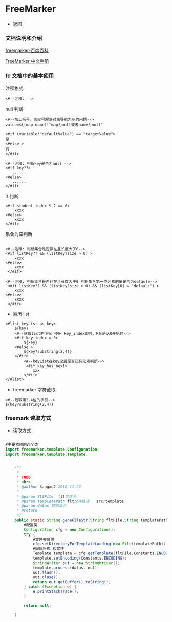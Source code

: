 # FreeMarker

- [返回](./README.md)

### 文档说明和介绍

[freemarker-百度百科](https://baike.baidu.com/item/freemarker/9489366?fr=aladdin)

[FreeMarker 中文手册](http://freemarker.foofun.cn/)

### ftl 文档中的基本使用

注释格式

```
<#--注释: -->
```

null 判断

```
<#--加上括号，感叹号解决对象导航为空的问题-->
value=${(map.name)!"map为null或者name为null"

<#if (variable!"defaultValue") == "targetValue">
是
<#else >
否
</#if>

<#--注释: 判断key是否为null -->
<#if key??>
   ......
<#else>
   ......
</#if>
```

if 判断

```
<#if student_index % 2 == 0>
    xxxx
<#else>
    xxxx
</#if>
```

集合为空判断

```

<#--注释: 判断集合是否存在且长度大于0-->
<#if listKey?? && (listKey?size > 0) >
    xxxx
<#else>
    xxxx
 </#if>

<#--注释: 判断集合是否存在且长度大于0 判断集合第一位元素的值是否为defaule-->
 <#if listKey?? && (listKey?size > 0) && (listKey[0] = "default") >
    xxxx
<#else>
    xxxx
 </#if>
```

- 遍历 list

```
<#list keyList as key>
    ${key}
    <#--获取list的下标 使用 key_index即可,下标是从0开始的-->
    <#if key_index = 0>
        ${key}
    <#else >
        ${key?substring(2,4)}
    </#if>
        <#--keyList在key之后是否还有元素判断-->
         <#if key_has_next>
            xxx
        </#if>
</#list>
```

- freemarker 字符截取

```
<#--截取第2-4位的字符-->
${key?substring(2,4)}
```

### freemark 读取方式

- 读取方式

```java

#主要依赖的连个类
import freemarker.template.Configuration;
import freemarker.template.Template;


    /**
     *
     * TODO
     * <br>
     * @author kangxu2 2016-11-23
     *
     * @param fltFile  flt文件名
     * @param templatePath flt文件路径   src/template
     * @param datas 数据集合
     * @return
     */
    public static String geneFileStr(String fltFile,String templatePath,Map<String, Object> datas){
        #配置类
        Configuration cfg = new Configuration();
        try {
            #文件夹位置
            cfg.setDirectoryForTemplateLoading(new File(templatePath));
            #编码格式 和文件
            Template template = cfg.getTemplate(fltFile,Constants.ENCODING);
            template.setEncoding(Constants.ENCODING);
            StringWriter out = new StringWriter();
            template.process(datas, out);
            out.flush();
            out.close();
            return out.getBuffer().toString();
        } catch (Exception e) {
            e.printStackTrace();
        }

        return null;

    }

```
